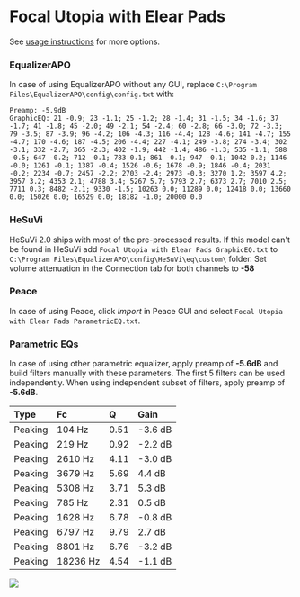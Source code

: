 # Focal Utopia with Elear Pads
See [usage instructions](https://github.com/jaakkopasanen/AutoEq#usage) for more options.

### EqualizerAPO
In case of using EqualizerAPO without any GUI, replace `C:\Program Files\EqualizerAPO\config\config.txt`
with:
```
Preamp: -5.9dB
GraphicEQ: 21 -0.9; 23 -1.1; 25 -1.2; 28 -1.4; 31 -1.5; 34 -1.6; 37 -1.7; 41 -1.8; 45 -2.0; 49 -2.1; 54 -2.4; 60 -2.8; 66 -3.0; 72 -3.3; 79 -3.5; 87 -3.9; 96 -4.2; 106 -4.3; 116 -4.4; 128 -4.6; 141 -4.7; 155 -4.7; 170 -4.6; 187 -4.5; 206 -4.4; 227 -4.1; 249 -3.8; 274 -3.4; 302 -3.1; 332 -2.7; 365 -2.3; 402 -1.9; 442 -1.4; 486 -1.3; 535 -1.1; 588 -0.5; 647 -0.2; 712 -0.1; 783 0.1; 861 -0.1; 947 -0.1; 1042 0.2; 1146 -0.0; 1261 -0.1; 1387 -0.4; 1526 -0.6; 1678 -0.9; 1846 -0.4; 2031 -0.2; 2234 -0.7; 2457 -2.2; 2703 -2.4; 2973 -0.3; 3270 1.2; 3597 4.2; 3957 3.2; 4353 2.1; 4788 3.4; 5267 5.7; 5793 2.7; 6373 2.7; 7010 2.5; 7711 0.3; 8482 -2.1; 9330 -1.5; 10263 0.0; 11289 0.0; 12418 0.0; 13660 0.0; 15026 0.0; 16529 0.0; 18182 -1.0; 20000 0.0
```

### HeSuVi
HeSuVi 2.0 ships with most of the pre-processed results. If this model can't be found in HeSuVi add
`Focal Utopia with Elear Pads GraphicEQ.txt` to `C:\Program Files\EqualizerAPO\config\HeSuVi\eq\custom\` folder.
Set volume attenuation in the Connection tab for both channels to **-58**

### Peace
In case of using Peace, click *Import* in Peace GUI and select `Focal Utopia with Elear Pads ParametricEQ.txt`.

### Parametric EQs
In case of using other parametric equalizer, apply preamp of **-5.6dB** and build filters manually
with these parameters. The first 5 filters can be used independently.
When using independent subset of filters, apply preamp of **-5.6dB**.

| Type    | Fc       |    Q | Gain    |
|:--------|:---------|:-----|:--------|
| Peaking | 104 Hz   | 0.51 | -3.6 dB |
| Peaking | 219 Hz   | 0.92 | -2.2 dB |
| Peaking | 2610 Hz  | 4.11 | -3.0 dB |
| Peaking | 3679 Hz  | 5.69 | 4.4 dB  |
| Peaking | 5308 Hz  | 3.71 | 5.3 dB  |
| Peaking | 785 Hz   | 2.31 | 0.5 dB  |
| Peaking | 1628 Hz  | 6.78 | -0.8 dB |
| Peaking | 6797 Hz  | 9.79 | 2.7 dB  |
| Peaking | 8801 Hz  | 6.76 | -3.2 dB |
| Peaking | 18236 Hz | 4.54 | -1.1 dB |

![](https://raw.githubusercontent.com/jaakkopasanen/AutoEq/master/results/innerfidelity/sbaf-serious/Focal%20Utopia%20with%20Elear%20Pads/Focal%20Utopia%20with%20Elear%20Pads.png)